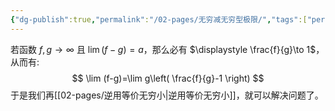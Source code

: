 ```yaml
---
{"dg-publish":true,"permalink":"/02-pages/无穷减无穷型极限/","tags":["personal/blog","高等数学/极限"]}
---
```


若函数 $\displaystyle f,g\to \infty$ 且 $\displaystyle \lim (f-g)=a$，那么必有 $\displaystyle \frac{f}{g}\to 1$，从而有:
$$
\lim (f-g)=\lim g\left( \frac{f}{g}-1 \right)
$$
于是我们再[[02-pages/逆用等价无穷小\|逆用等价无穷小]]，就可以解决问题了。